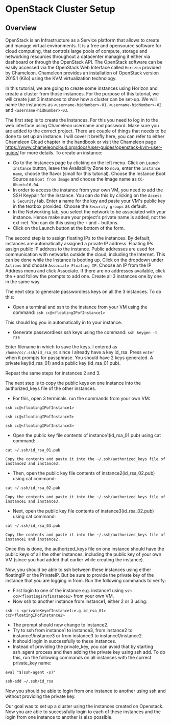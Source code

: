 # OpenStack Cluster Setup 

## Overview
OpenStack is an Infrastructure as a Service platform that allows to create and manage virtual environments. It is a free and opensource software for cloud computing, that controls large pools of compute, storage and networking resources throughout a datacenter managing it either via dashboard or through the OpenStack API. The OpenStack software can be easily accessed via the OpenStack Web Interface called `Horizon` provided by Chameleon. Chameleon provides an installation of OpenStack version 2015.1 (Kilo) using the KVM virtualization technology. 

In this tutorial, we are going to create some instances using Horizon and create a cluster from those instances. For the purpose  of this tutorial, we will create just 3 instances to show how a cluster can be set-up. We will name the instances as `<username-hidNumber>-01`, `<username-hidNumber>-02` and `<username-hidNumber>-03`. 

The first step is to create the Instances. For this you need to log in to the web interface using Chameleon username and password. 
Make sure you are added to the correct project. There are couple of things that needs to be done to set up an instance. I will cover it breifly here, you can refer to either Chameleon Cloud chapter in the handbook or visit the Chameleon page <https://www.chameleoncloud.org/docs/user-guides/openstack-kvm-user-guide/> for more details. To create an instance:
  * Go to the Instances page by clicking on the left menu. Click on `Launch Instance` button, leave the Availability Zone to `nova`, enter the `instance name`, choose the flavor (small for this tutorial). Choose the Instance Boot Source as `Boot from Image` and choose the Image name as `CC-Ubuntu16.04`. 
  * In order to access the instance from your own VM, you need to add the SSH Keypair for the instance. You can do this by clicking on the `Access & Security` tab. Enter a name for the key and paste your VM's public key in the textbox provided. Choose the `Security groups` as default. 
  * In the Networking tab, you select the network to be associated with your instance. Hence make sure your project's private name is added, not the ext-net. You can do this using the `+` and `-` buttons.
  * Click on the Launch button at the bottom of the form.

The second step is to assign floating IPs to the instances. By default, instances are automatically assigned a private IP address. Floating IPs assign public IP address to the instance. Public addresses are used for communication with networks outside the cloud, including the Internet. This can be done while the Instance is booting up. Click on the dropdown under `Actions` and choose `Associate Floating IP`. Choose an IP from the IP Address menu and click Associate. If there are no addresses available, click the `+` and follow the prompts to add one. Create all 3 instances one by one in the same way. 

The next step to generate passwordless keys on all the 3 instances. To do this:
  * Open a terminal and ssh to the instance from your VM using the command:
  `ssh cc@<floatingIPofInstance1>`
  
  This should log you in automatically in to your instance.
  * Generate passwordless ssh keys using the command:
  `ssh keygen -t rsa`
 
 Enter filename in which to save the keys. I entered as `/home/cc/.ssh/id_rsa_01` since I already have a key id_rsa. 
 Press `enter` when it prompts for passphrase.
 You should have 2 keys generated. A private key(id_rsa_01) and a public key (id_rsa_01.pub).

 Repeat the same steps for instances 2 and 3.

The next step is to copy the public keys on one instance into the authorized_keys file of the other instances.
  * For this, open 3 terminals. run the commands from your own VM:
  
  `ssh cc@<floatingIPofInstance1>`
  
  `ssh cc@<floatingIPofInstance2>`
  
  `ssh cc@<floatingIPofInstance3>`

  * Open the public key file contents of instance1(id_rsa_01.pub) using cat command:
  
  `cat ~/.ssh/id_rsa_01.pub`

    Copy the contents and paste it into the ~/.ssh/authorized_keys file of instance2 and instance3.

  * Then, open the public key file contents of instance2(id_rsa_02.pub) using cat command:
  
  `cat ~/.ssh/id_rsa_02.pub`

    Copy the contents and paste it into the ~/.ssh/authorized_keys file of instance1 and instance3.

  * Next, open the public key file contents of instance3(id_rsa_02.pub) using cat command:
  
  `cat ~/.ssh/id_rsa_03.pub`
    
    Copy the contents and paste it into the ~/.ssh/authorized_keys file of instance1 and instance2.

Once this is done, the authorized_keys file on one instance should have the public keys of all the other instances, including the public key of your own VM (since you had added that earlier while creating the instance).

Now, you should be able to ssh between these instances using either floatingIP or the PrivateIP. But be sure to provide the private key of the instance that you are logging in from. Run the following commands to verify:
  * First login to one of the instance e.g. instance1 using `ssh cc@<floatingIPofInstance1>` from your own VM.
  * Now ssh to another instance from instance1, either 2 or 3 using:
  
  `ssh -i <privateKeyofInstance1:e.g.id_rsa_01> cc@<floatingIPofInstance2>`
  
  * The prompt should now change to instance2. 
  * Try to ssh from instance1 to instance3, from instance2 to instance1/instance3 or from instance3 to instance1/instance2. 
  * It should login in successfully to these instances.
  * Instead of providing the private_key, you can avoid that by starting ssh_agent process and then adding the private key using ssh add. To do this, run the following commands on all instances with the correct private_key name:
  
  `eval "$(ssh-agent -s)"`
  
  `ssh-add ~/.ssh/id_rsa`
  
Now you should be able to login from one instance to another using ssh and without providing the private key.
  
Our goal was to set up a cluster using the instances created on Openstack. Now you are able to successfully login to each of these instances and the login from one instance to another is also possible. 
